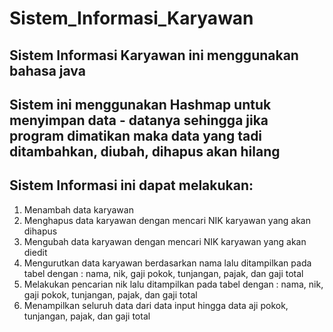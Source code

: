 # Sistem_Informasi_Karyawan

## Sistem Informasi Karyawan ini menggunakan bahasa java

## Sistem ini menggunakan Hashmap untuk menyimpan data - datanya sehingga jika program dimatikan maka data yang tadi ditambahkan, diubah, dihapus akan hilang

## Sistem Informasi ini dapat melakukan: 
1. Menambah data karyawan
2. Menghapus data karyawan dengan mencari NIK karyawan yang akan dihapus
3. Mengubah data karyawan dengan mencari NIK karyawan yang akan diedit
4. Mengurutkan data karyawan berdasarkan nama lalu ditampilkan pada tabel dengan : nama, nik, gaji pokok, tunjangan, pajak, dan gaji total
5. Melakukan pencarian nik lalu ditampilkan pada tabel dengan : nama, nik, gaji pokok, tunjangan, pajak, dan gaji total
6. Menampilkan seluruh data dari data input hingga data aji pokok, tunjangan, pajak, dan gaji total
